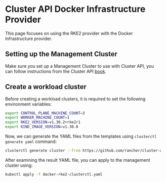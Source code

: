 # Cluster API Docker Infrastructure Provider

This page focuses on using the RKE2 provider with the Docker Infrastructure provider.

## Setting up the Management Cluster

Make sure you set up a Management Cluster to use with Cluster API, you can follow instructions from the Cluster API [book](https://cluster-api.sigs.k8s.io/user/quick-start.html).

## Create a workload cluster

Before creating a workload clusters, it is required to set the following environment variables:

```bash
export CONTROL_PLANE_MACHINE_COUNT=3
export WORKER_MACHINE_COUNT=1
export RKE2_VERSION=v1.30.2+rke2r1
export KIND_IMAGE_VERSION=v1.30.0
```

Now, we can generate the YAML files from the templates using `clusterctl generate yaml` command:

```bash
clusterctl generate cluster --from https://github.com/rancher/cluster-api-provider-rke2/blob/main/examples/docker/online-default/cluster-template.yaml -n example-docker rke2-docker > docker-rke2-clusterctl.yaml
```

After examining the result YAML file, you can apply to the management cluster using:

```bash
kubectl apply -f docker-rke2-clusterctl.yaml
```
